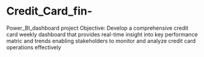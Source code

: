 # Credit_Card_fin-
Power_BI_dashboard
project Objective: Develop a comprehensive credit card weekly dashboard that provides real-time insight into key performance matric and trends enabling stakeholders to monitor and analyze credit card operations effectively 
